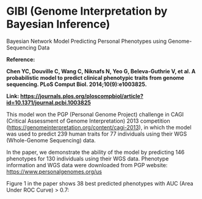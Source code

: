 # GIBI (Genome Interpretation by Bayesian Inference)

Bayesian Network Model Predicting Personal Phenotypes using Genome-Sequencing Data

**Reference:**

**Chen YC, Douville C, Wang C, Niknafs N, Yeo G, Beleva-Guthrie V, et al. A probabilistic model to predict clinical phenotypic traits from genome sequencing. PLoS Comput Biol. 2014;10(9):e1003825.**

**Link: https://journals.plos.org/ploscompbiol/article?id=10.1371/journal.pcbi.1003825**

This model won the PGP (Personal Genome Project) challenge in CAGI (Critical Assessment of Genome Interpretation) 2013 competition (https://genomeinterpretation.org/content/cagi-2013), in which the model was used to predict 239 human traits for 77 individuals using their WGS (Whole-Genome Sequencing) data. 

In the paper, we demonstrate the ability of the model by predicting 146 phenotypes for 130 individuals using their WGS data. Phenotype information and WGS data were downloaded from PGP website: https://www.personalgenomes.org/us

Figure 1 in the paper shows 38 best predicted phenotypes with AUC (Area Under ROC Curve) > 0.7:

